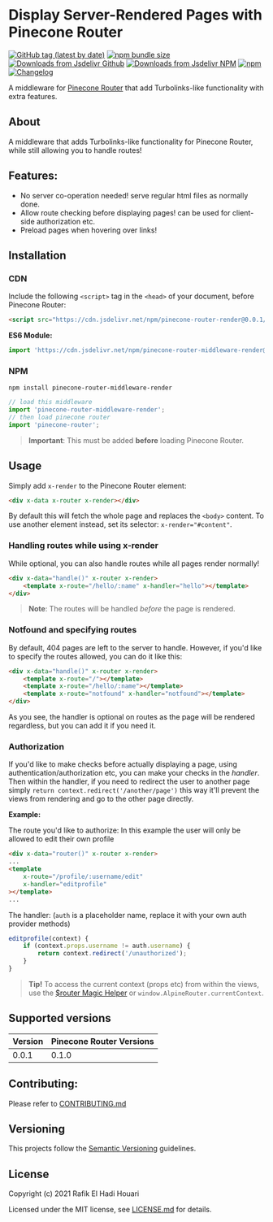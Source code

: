 # Display Server-Rendered Pages with Pinecone Router

[![GitHub tag (latest by date)](https://img.shields.io/github/v/tag/pinecone-router/middleware-render?color=%2337C8AB&label=version&sort=semver)](https://github.com/pinecone-router/middleware-render/tree/0.0.1)
[![npm bundle size](https://img.shields.io/bundlephobia/minzip/pinecone-router-middleware-render?color=37C8AB)](https://bundlephobia.com/result?p=pinecone-router-middleware-render@0.0.1)
[![Downloads from Jsdelivr Github](https://img.shields.io/jsdelivr/gh/hm/pinecone-router/middleware-render?color=%2337C8AB&logo=github&logoColor=%2337C8AB)](https://www.jsdelivr.com/package/gh/pinecone-router/middleware-render)
[![Downloads from Jsdelivr NPM](https://img.shields.io/jsdelivr/npm/hm/pinecone-router-middleware-render?color=%2337C8AB&&logo=npm)](https://www.jsdelivr.com/package/npm/pinecone-router-middleware-render)
[![npm](https://img.shields.io/npm/dm/pinecone-router-middleware-render?color=37C8AB&label=npm&logo=npm&logoColor=37C8AB)](https://npmjs.com/package/pinecone-router-middleware-render)
[![Changelog](https://img.shields.io/badge/change-log-%2337C8AB)](/CHANGELOG.md)

A middleware for [Pinecone Router](https://github.com/pinecone-router/router) that add Turbolinks-like functionality with extra features.

## About

A middleware that adds Turbolinks-like functionality for Pinecone Router, while still allowing you to handle routes!

## Features:

- No server co-operation needed! serve regular html files as normally done.
- Allow route checking before displaying pages! can be used for client-side authorization etc.
- Preload pages when hovering over links!

## Installation

### CDN

Include the following `<script>` tag in the `<head>` of your document, before Pinecone Router:

```html
<script src="https://cdn.jsdelivr.net/npm/pinecone-router-render@0.0.1/dist/index.umd.js"></script>
```

**ES6 Module:**

```javascript
import 'https://cdn.jsdelivr.net/npm/pinecone-router-middleware-render@0.0.1/dist/index.umd.js';
```

### NPM

```
npm install pinecone-router-middleware-render
```

```javascript
// load this middleware
import 'pinecone-router-middleware-render';
// then load pinecone router
import 'pinecone-router';
```

> **Important**: This must be added **before** loading Pinecone Router.

## Usage

Simply add `x-render` to the Pinecone Router element:

```html
<div x-data x-router x-render></div>
```

By default this will fetch the whole page and replaces the `<body>` content.
To use another element instead, set its selector: `x-render="#content"`.

### Handling routes while using x-render

While optional, you can also handle routes while all pages render normally!

```html
<div x-data="handle()" x-router x-render>
	<template x-route="/hello/:name" x-handler="hello"></template>
</div>
```

> **Note**: The routes will be handled _before_ the page is rendered.

### Notfound and specifying routes

By default, 404 pages are left to the server to handle. However, if you'd like to specify the routes allowed, you can do it like this:

```html
<div x-data="handle()" x-router x-render>
	<template x-route="/"></template>
	<template x-route="/hello/:name"></template>
	<template x-route="notfound" x-handler="notfound"></template>
</div>
```

As you see, the handler is optional on routes as the page will be rendered
regardless, but you can add it if you need it.

### Authorization

If you'd like to make checks before actually displaying a page, using authentication/authorization etc, you can make your checks in the _handler_. Then within the handler, if you need to redirect the user to another page simply `return context.redirect('/another/page')` this way it'll prevent the views from rendering and go to the other page directly.

**Example:**

The route you'd like to authorize:
In this example the user will only be allowed to edit their own profile

```html
<div x-data="router()" x-router x-render>
...
<template
	x-route="/profile/:username/edit"
	x-handler="editprofile"
></template>
...
```

The handler: (`auth` is a placeholder name, replace it with your own auth provider methods)

```js
editprofile(context) {
	if (context.props.username != auth.username) {
		return context.redirect('/unauthorized');
	}
}
```

> **Tip!** To access the current context (props etc) from within the views, use the [$router Magic Helper](#magic-helper) or `window.AlpineRouter.currentContext`.


## Supported versions

| Version | Pinecone Router Versions |
| ------- | ------------------------ |
| 0.0.1   | 0.1.0                    |

## Contributing:

Please refer to [CONTRIBUTING.md](/CONTRIBUTING.md)

## Versioning

This projects follow the [Semantic Versioning](https://semver.org/) guidelines.

## License

Copyright (c) 2021 Rafik El Hadi Houari

Licensed under the MIT license, see [LICENSE.md](LICENSE.md) for details.
